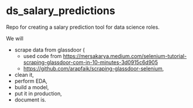 # ds_salary_predictions
Repo for creating a salary prediction tool for data science roles.

We will 
- scrape data from glassdoor (
    - used code from https://mersakarya.medium.com/selenium-tutorial-scraping-glassdoor-com-in-10-minutes-3d0915c6d905
    - https://github.com/arapfaik/scraping-glassdoor-selenium, 
- clean it, 
- perform EDA, 
- build a model, 
- put it in production, 
- document is.
